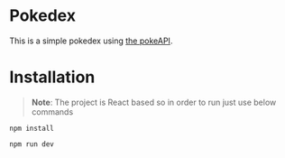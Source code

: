 
# Pokedex


This is a simple pokedex using [the pokeAPI](https://pokeapi.co/).

# Installation

> **Note**: The project is React based so in order to run just use below commands


```shell
npm install
```

```shell
npm run dev
```

